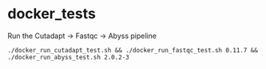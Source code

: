 # docker_tests

Run the Cutadapt -> Fastqc -> Abyss pipeline

`./docker_run_cutadapt_test.sh && ./docker_run_fastqc_test.sh 0.11.7 && ./docker_run_abyss_test.sh 2.0.2-3`



